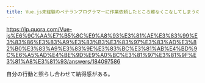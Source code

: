 ```yaml
---
title: Vue.js未経験のベテランプログラマーに作業依頼したところ難なくこなしてしまうのですが、隠れて努力してるのでしょうか？それとも経験により新しいフレームワークにも対応できてしまうのでしょうか？に対する阿部 誠 (Makoto Abe)さんの回答 - Quora
---
```


https://jp.quora.com/Vue-js%E6%9C%AA%E7%B5%8C%E9%A8%93%E3%81%AE%E3%83%99%E3%83%86%E3%83%A9%E3%83%B3%E3%83%97%E3%83%AD%E3%82%B0%E3%83%A9%E3%83%9E%E3%83%BC%E3%81%AB%E4%BD%9C%E6%A5%AD%E4%BE%9D%E9%A0%BC%E3%81%97%E3%81%9F%E3%81%A8%E3%81%93/answers/184097586

自分の行動と照らし合わせて納得感がある。

